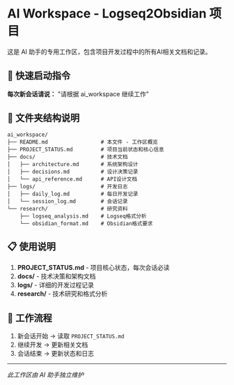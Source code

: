 # AI Workspace - Logseq2Obsidian 项目

这是 AI 助手的专用工作区，包含项目开发过程中的所有AI相关文档和记录。

## 🚀 快速启动指令
**每次新会话请说：** "请根据 ai_workspace 继续工作"

## 📁 文件夹结构说明

```
ai_workspace/
├── README.md                 # 本文件 - 工作区概览
├── PROJECT_STATUS.md         # 项目当前状态和核心信息
├── docs/                     # 技术文档
│   ├── architecture.md       # 系统架构设计
│   ├── decisions.md          # 设计决策记录
│   └── api_reference.md      # API设计文档
├── logs/                     # 开发日志
│   ├── daily_log.md          # 每日开发记录
│   └── session_log.md        # 会话记录
└── research/                 # 研究资料
    ├── logseq_analysis.md    # Logseq格式分析
    └── obsidian_format.md    # Obsidian格式要求
```

## 📋 使用说明

1. **PROJECT_STATUS.md** - 项目核心状态，每次会话必读
2. **docs/** - 技术决策和架构文档
3. **logs/** - 详细的开发过程记录
4. **research/** - 技术研究和格式分析

## 🔄 工作流程

1. 新会话开始 → 读取 `PROJECT_STATUS.md`
2. 继续开发 → 更新相关文档
3. 会话结束 → 更新状态和日志

---
*此工作区由 AI 助手独立维护*